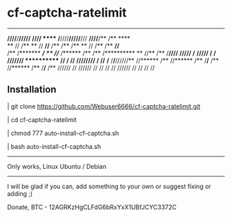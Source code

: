 # cf-captcha-ratelimit

   ******  ********         ******      **     *******  **********   ******  **      **     **    
  **////**/**/////         **////**    ****   /**////**/////**///   **////**/**     /**    ****   
 **    // /**             **    //    **//**  /**   /**    /**     **    // /**     /**   **//**  
/**       /*******  *****/**         **  //** /*******     /**    /**       /**********  **  //** 
/**       /**////  ///// /**        **********/**////      /**    /**       /**//////** **********
//**    **/**            //**    **/**//////**/**          /**    //**    **/**     /**/**//////**
 //****** /**             //****** /**     /**/**          /**     //****** /**     /**/**     /**
  //////  //               //////  //      // //           //       //////  //      // //      // 
 
Installation
--------------------------------
| git clone https://github.com/Webuser6666/cf-captcha-ratelimit.git

| cd cf-captcha-ratelimit

| chmod 777 auto-install-cf-captcha.sh

| bash auto-install-cf-captcha.sh

--------------------------------
Only works, Linux Ubuntu / Debian

--------------------------------
I will be glad if you can, add something to your own or suggest fixing or adding ;)

Donate, BTC - 12AGRKzHgCLFdG6bRxYxX1UBfJCYC3372C
